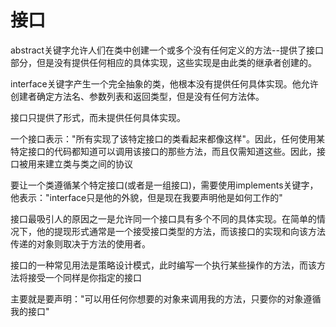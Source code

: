#   接口

abstract关键字允许人们在类中创建一个或多个没有任何定义的方法--提供了接口部分，但是没有提供任何相应的具体实现，这些实现是由此类的继承者创建的。

interface关键字产生一个完全抽象的类，他根本没有提供任何具体实现。他允许创建者确定方法名、参数列表和返回类型，但是没有任何方法体。

接口只提供了形式，而未提供任何具体实现。

一个接口表示："所有实现了该特定接口的类看起来都像这样"。因此，任何使用某特定接口的代码都知道可以调用该接口的那些方法，而且仅需知道这些。因此，接口被用来建立类与类之间的协议

要让一个类遵循某个特定接口(或者是一组接口)，需要使用implements关键字，他表示："interface只是他的外貌，但是现在我要声明他是如何工作的"

接口最吸引人的原因之一是允许同一个接口具有多个不同的具体实现。在简单的情况下，他的提现形式通常是一个接受接口类型的方法，而该接口的实现和向该方法传递的对象则取决于方法的使用者。

接口的一种常见用法是策略设计模式，此时编写一个执行某些操作的方法，而该方法将接受一个同样是你指定的接口

主要就是要声明："可以用任何你想要的对象来调用我的方法，只要你的对象遵循我的接口"


